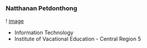### Natthanan Petdonthong
! [image](Natthanan2002/img/messageImage_1698399189629.jpg)
- Information Technology
- Institute of Vacational Education - Central Region 5